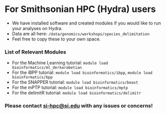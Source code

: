 # For Smithsonian HPC (Hydra) users
* We have installed software and created modules if you would like to run your analyses on Hydra.
* Data are all here: 
`/data/genomics/workshops/species_delimitation`
* Feel free to copy these to your own space.

### List of Relevant Modules
* For the Machine Learning tutorial:
`module load bioinformatics/ml_derkarabetian`
* For the iBPP tutorial:
`module load bioinformatics/ibpp`, `module load bioinformatics/bpp`
* For the SNAPPER tutorial:
`module load bioinformatics/beast`
* For the mPTP tutorial:
`module load bioinformatics/mptp`
* For the delimitR tutorial:
`module load bioinformatics/delimitr`

### Please contact si-hpc@si.edu with any issues or concerns!
